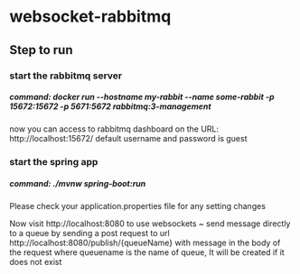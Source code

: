 # websocket-rabbitmq

## Step to run
### start the rabbitmq server 
##### command: docker run --hostname my-rabbit --name some-rabbit -p 15672:15672 -p 5671:5672 rabbitmq:3-management
now you can access to rabbitmq dashboard on the URL: http://localhost:15672/  default username and password is guest

### start the spring app
##### command: ./mvnw spring-boot:run

Please check your application.properties file for any setting changes

Now visit http://localhost:8080 to use websockets
~ send message directly to a queue by sending a post request to url http://localhost:8080/publish/{queueName} with message in the body of the request
where queuename is the name of queue, It will be created if it does not exist 




